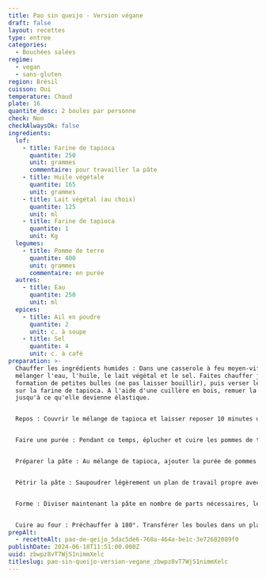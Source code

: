 ```yaml
---
title: Pao sin queijo - Version végane
draft: false
layout: recettes
type: entree
categories:
  - Bouchées salées
regime:
  - vegan
  - sans-gluten
region: Brésil
cuisson: Oui
temperature: Chaud
plate: 16
quantite_desc: 2 boules par personne
check: Non
checkAlwaysOk: false
ingredients:
  lof:
    - title: Farine de tapioca
      quantite: 250
      unit: grammes
      commentaire: pour travailler la pâte
    - title: Huile végétale
      quantite: 165
      unit: grammes
    - title: Lait végétal (au choix)
      quantite: 125
      unit: ml
    - title: Farine de tapioca
      quantite: 1
      unit: Kg
  legumes:
    - title: Pomme de terre
      quantite: 400
      unit: grammes
      commentaire: en purée
  autres:
    - title: Eau
      quantite: 250
      unit: ml
  epices:
    - title: Ail en poudre
      quantite: 2
      unit: c. à soupe
    - title: Sel
      quantite: 4
      unit: c. à café
preparation: >-
  Chauffer les ingrédients humides : Dans une casserole à feu moyen-vif,
  mélanger l'eau, l'huile, le lait végétal et le sel. Faites chauffer jusqu'à
  formation de petites bulles (ne pas laisser bouillir), puis verser lentement
  sur la farine de tapioca. A l'aide d'une cuillère en bois, remuer la pâte
  jusqu'à ce qu'elle devienne élastique.


  Repos : Couvrir le mélange de tapioca et laisser reposer 10 minutes dans un endroit tiède.


  Faire une purée : Pendant ce temps, éplucher et cuire les pommes de terre dans de l'eau bouillante salée jusqu'à ce qu'elles soient tendres à la fourchette. Écraser jusqu'à consistance lisse.


  Préparer la pâte : Au mélange de tapioca, ajouter la purée de pommes de terre et la poudre d'ail. La pâte sera collante mais maniable.


  Pétrir la pâte : Saupoudrer légèrement un plan de travail propre avec de la farine de tapioca, puis transférez la pâte sur la surface farinée et commencer à pétrir. Si à un moment donné la pâte commence à coller aux mains ou au plan de travail, saupoudrer un peu plus de farine de tapioca sur la pâte et continuer à pétrir.


  Forme : Diviser maintenant la pâte en nombre de parts nécessaires, les former en boules, la taille traditionnelle est celle d'une balle de golf.


  Cuire au four : Préchauffer à 180°. Transférer les boules dans un plat allant au four huilé (ou du papier sulfurisé huilé) et cuire au four pendant 30 minutes. Le pao de queijo végétalien doit être doré à l’extérieur et cuit mais moelleux à l’intérieur.
prepAlt:
  - recetteAlt: pao-de-qeijo_5dac5de6-768a-464a-be1c-3e72682089f0
publishDate: 2024-06-18T11:51:00.000Z
uuid: zbwpz8vT7WjS1nimmXelc
titleslug: pao-sin-queijo-version-vegane_zbwpz8vT7WjS1nimmXelc
---
```

